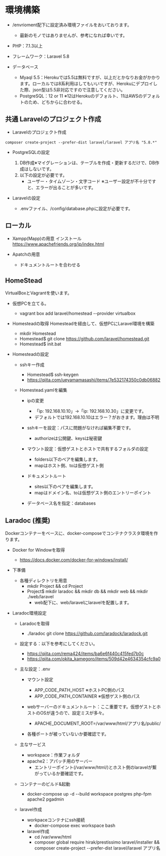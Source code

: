 # 環境構築
* /envrioment配下に設定済み環境ファイルをおいております。
    * 最新のモノではありませんが、参考になれば幸いです。

* PHP：7.1.3以上
* フレームワーク：Laravel 5.8
* データベース
    * Myaql 5.5：Herokuでは5.5は無料ですが、以上だとかなりお金がかかります。ローカルでは8系利用はしてもいいですが、Herokuにデプロイした際、json型は5.5非対応ですので注意してください。
    * PostgreSQL：12 or 11 ※12はHerokuのデフォルト、11はAWSのデフォルトのため、どちからに合わせる。

## 共通 Laravelのプロジェクト作成

* Laravelのプロジェクト作成

```shel
composer create-project --prefer-dist laravel/laravel アプリ名 "5.8.*"
```
* PostgreSQLの設定
    1. DB作成※マイグレーションは、テーブルを作成・更新するだけで、DB作成はしないです。
    2. 以下の設定が必要です。
        * ユーザー・タイムゾーン・文字コード    ※ユーザー設定が不十分ですと、エラーが出ることが多いです。

* Laravelの設定
    * .envファイル、/config/database.phpに設定が必要です。

## ローカル

* Xampp(Mapp)の用意
インストール
https://www.apachefriends.org/jp/index.html

* Apatchの用意
    * ドキュメントルートを合わせる

## HomeStead
VirtualBoxとVagrantを使います。

* 仮想PCを立てる。
    * vagrant box add laravel/homestead --provider virtualbox 

* Homesteadの取得
Homesteadを経由して、仮想PCにLaravel環境を構築
    * mkdir Homestead
    * Homestead$ git clone https://github.com/laravel/homestead.git
    * Homestead$ init.bat

* Homesteadの設定
    * sshキー作成
        * Homestead$ ssh-keygen
        * https://qiita.com/ueyamamasashi/items/7e532174350c0db06882
    * Homestead.yamlを編集
        
        * ipの変更
            * 「ip: 192.168.10.10」→「ip: 192.168.10.30」に変更です。
            * デフォルトでは192.168.10.10はエラー？がおきます。理由は不明
        
        * sshキーを設定：パスに問題がなければ編集不要です。
            * authorizeは公開鍵、keysは秘密鍵

        * マウント設定：仮想ゲストとホストで共有するフォルダの設定
            * folders以下のペアを編集します。 
            * mapはホスト側、toは仮想ゲスト側

        * ドキュメントルート
            * sites以下のペアを編集します。
            * mapはドメイン名、toは仮想ゲスト側のエントリーポイント
        
        * データベース名を指定：databases


## Laradoc (推奨)
Dockerコンテナーをベースに、docker-composeでコンテナクラスタ環境を作ります。

* Docker for Windowを取得
    * https://docs.docker.com/docker-for-windows/install/

* 下準備
    * 各種ディレクトリを用意
        * mkdir Project && cd Project
        * Project$ mkdir laradoc && mkdir db && mkdir web && mkdir ./web/laravel
            * web配下に、web/laravelにlaravelを配置します。

* Laradoc環境設定 
    * Laradocを取得
        * ./laradoc git clone https://github.com/laradock/laradock.git
    * 設定する：以下を参考にしてください。
        * https://qiita.com/rema424/items/ba6e6f440c415fed7b0c
        * https://qiita.com/okita_kamegoro/items/509d42e4634354cfc9a0
        
    * 主な設定：.env
        * マウント設定 
            * APP_CODE_PATH_HOST ※ホストPC側のパス
            * APP_CODE_PATH_CONTAINER ※仮想ゲスト側のパス

        * webサーバーのドキュメントルート：ここ重要です。仮想ゲストとホストのOSが違うので、設定ミスが多々。
            * APACHE_DOCUMENT_ROOT=/var/www/html/アプリ名/public/

        * 各種ポートが被っていないか要確認です。

    * 主なサービス
        * workspace：作業フォルダ
        * apache2：アパッチ用のサーバー
            * エントリーポイント(/var/www/html/)とホスト側のlaravelが繋がっているか要確認です。
    
    * コンテナーのビルド&起動
        * docker-compose up -d --build workspace postgres php-fpm apache2 pgadmin
    
    * laravel作成
        * workpaceコンテナにssh接続
            * docker-compose exec workspace bash
        * laravel作成
            * cd /var/www/html
            * composer global require hirak/prestissimo laravel/installer && composer create-project --prefer-dist laravel/laravel アプリ名
